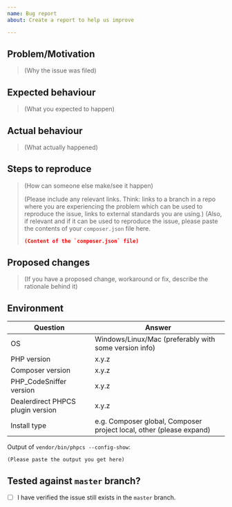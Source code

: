 ```yaml
---
name: Bug report
about: Create a report to help us improve

---
```


## Problem/Motivation

> (Why the issue was filed)

## Expected behaviour

> (What you expected to happen)

## Actual behaviour

> (What actually happened)

## Steps to reproduce

> (How can someone else make/see it happen)
>
> (Please include any relevant links. Think: links to a branch in a repo where you are experiencing the problem
> which can be used to reproduce the issue, links to external standards you are using.)
> (Also, if relevant and if it can be used to reproduce the issue, please paste the contents of your `composer.json`
> file here.
>
> ```json
> (Content of the `composer.json` file)
> ```

## Proposed changes

> (If you have a proposed change, workaround or fix, describe the rationale behind it)

## Environment

| Question               | Answer
| ------------------------| -------
| OS                                | Windows/Linux/Mac (preferably with some version info)
| PHP version                       | x.y.z
| Composer version                  | x.y.z
| PHP_CodeSniffer version           | x.y.z
| Dealerdirect PHPCS plugin version | x.y.z
| Install type                      | e.g. Composer global, Composer project local, other (please expand)

Output of `vendor/bin/phpcs --config-show`:
```
(Please paste the output you get here)
```

## Tested against `master` branch?
- [ ] I have verified the issue still exists in the `master` branch.
